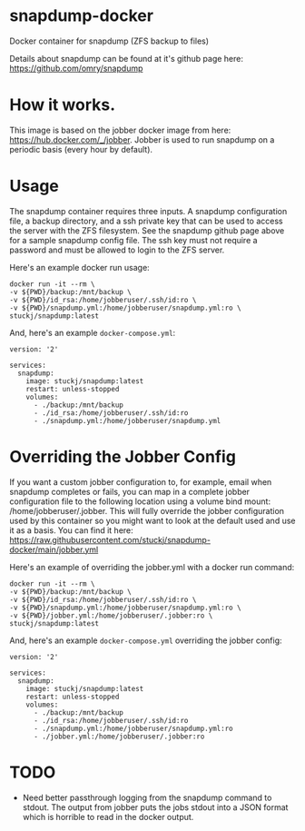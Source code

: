# snapdump-docker
Docker container for snapdump (ZFS backup to files)

Details about snapdump can be found at it's github page here: https://github.com/omry/snapdump

# How it works.

This image is based on the jobber docker image from here: https://hub.docker.com/_/jobber.
Jobber is used to run snapdump on a periodic basis (every hour by default).

# Usage

The snapdump container requires three inputs. A snapdump configuration file, a backup directory,
and a ssh private key that can be used to access the server with the ZFS filesystem. See the
snapdump github page above for a sample snapdump config file. The ssh key must not require a
password and must be allowed to login to the ZFS server.

Here's an example docker run usage:

```
docker run -it --rm \
-v ${PWD}/backup:/mnt/backup \
-v ${PWD}/id_rsa:/home/jobberuser/.ssh/id:ro \
-v ${PWD}/snapdump.yml:/home/jobberuser/snapdump.yml:ro \
stuckj/snapdump:latest
```

And, here's an example `docker-compose.yml`:

```
version: '2'

services:
  snapdump:
    image: stuckj/snapdump:latest
    restart: unless-stopped
    volumes:
      - ./backup:/mnt/backup
      - ./id_rsa:/home/jobberuser/.ssh/id:ro
      - ./snapdump.yml:/home/jobberuser/snapdump.yml
```

# Overriding the Jobber Config

If you want a custom jobber configuration to, for example, email when snapdump completes or
fails, you can map in a complete jobber configuration file to the following location using
a volume bind mount: /home/jobberuser/.jobber. This will fully override the jobber configuration
used by this container so you might want to look at the default used and use it as a basis.
You can find it here: https://raw.githubusercontent.com/stuckj/snapdump-docker/main/jobber.yml

Here's an example of overriding the jobber.yml with a docker run command:

```
docker run -it --rm \
-v ${PWD}/backup:/mnt/backup \
-v ${PWD}/id_rsa:/home/jobberuser/.ssh/id:ro \
-v ${PWD}/snapdump.yml:/home/jobberuser/snapdump.yml:ro \
-v ${PWD}/jobber.yml:/home/jobberuser/.jobber:ro \
stuckj/snapdump:latest
```

And, here's an example `docker-compose.yml` overriding the jobber config:

```
version: '2'

services:
  snapdump:
    image: stuckj/snapdump:latest
    restart: unless-stopped
    volumes:
      - ./backup:/mnt/backup
      - ./id_rsa:/home/jobberuser/.ssh/id:ro
      - ./snapdump.yml:/home/jobberuser/snapdump.yml:ro
      - ./jobber.yml:/home/jobberuser/.jobber:ro
```

# TODO

- Need better passthrough logging from the snapdump command to stdout. The output from jobber
  puts the jobs stdout into a JSON format which is horrible to read in the docker output.
